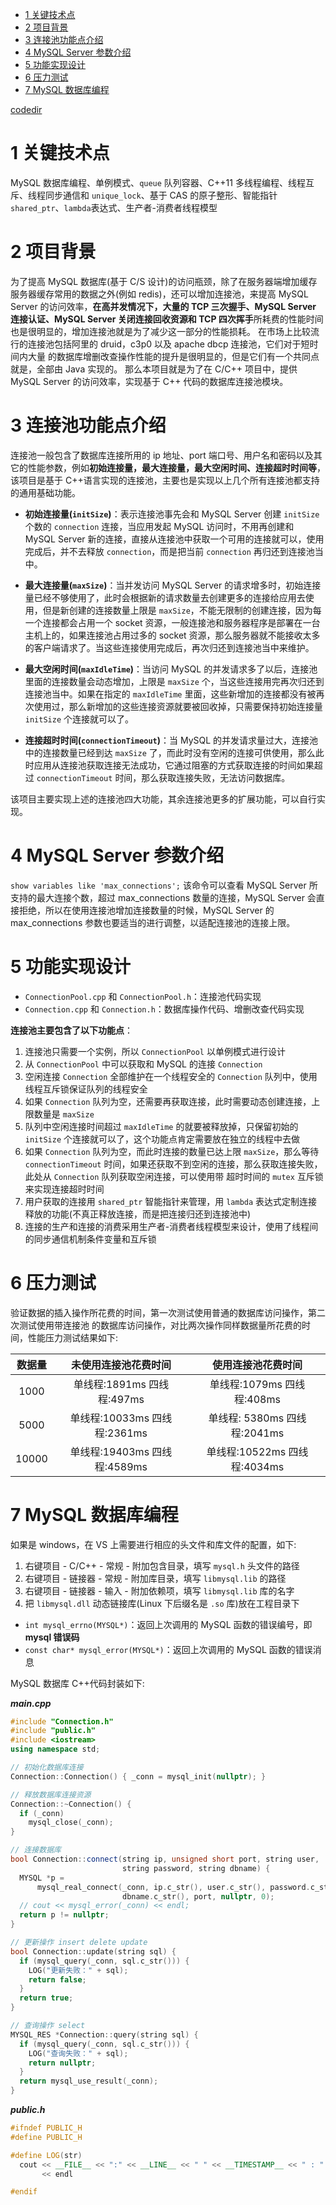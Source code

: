- [1 关键技术点](#1-关键技术点)
- [2 项目背景](#2-项目背景)
- [3 连接池功能点介绍](#3-连接池功能点介绍)
- [4 MySQL Server 参数介绍](#4-mysql-server-参数介绍)
- [5 功能实现设计](#5-功能实现设计)
- [6 压力测试](#6-压力测试)
- [7 MySQL 数据库编程](#7-mysql-数据库编程)

[codedir](https://github.com/Corner430/study-notes/blob/main/cpp/数据库连接池)

# 1 关键技术点

MySQL 数据库编程、单例模式、`queue` 队列容器、C++11 多线程编程、线程互斥、线程同步通信和 `unique_lock`、基于 CAS 的原子整形、智能指针 `shared_ptr`、`lambda`表达式、生产者-消费者线程模型

# 2 项目背景

为了提高 MySQL 数据库(基于 C/S 设计)的访问瓶颈，除了在服务器端增加缓存服务器缓存常用的数据之外(例如 redis)，还可以增加连接池，来提高 MySQL Server 的访问效率，**在高并发情况下，大量的 TCP 三次握手、MySQL Server 连接认证、MySQL Server 关闭连接回收资源和 TCP 四次挥手**所耗费的性能时间也是很明显的，增加连接池就是为了减少这一部分的性能损耗。
在市场上比较流行的连接池包括阿里的 druid，c3p0 以及 apache dbcp 连接池，它们对于短时间内大量 的数据库增删改查操作性能的提升是很明显的，但是它们有一个共同点就是，全部由 Java 实现的。
那么本项目就是为了在 C/C++ 项目中，提供 MySQL Server 的访问效率，实现基于 C++ 代码的数据库连接池模块。

# 3 连接池功能点介绍

连接池一般包含了数据库连接所用的 ip 地址、port 端口号、用户名和密码以及其它的性能参数，例如**初始连接量，最大连接量，最大空闲时间、连接超时时间等**，该项目是基于 C++语言实现的连接池，主要也是实现以上几个所有连接池都支持的通用基础功能。

- **初始连接量(`initSize`)**：表示连接池事先会和 MySQL Server 创建 `initSize` 个数的 `connection` 连接，当应用发起 MySQL 访问时，不用再创建和 MySQL Server 新的连接，直接从连接池中获取一个可用的连接就可以，使用完成后，并不去释放 `connection`，而是把当前 `connection` 再归还到连接池当中。

- **最大连接量(`maxSize`)**：当并发访问 MySQL Server 的请求增多时，初始连接量已经不够使用了，此时会根据新的请求数量去创建更多的连接给应用去使用，但是新创建的连接数量上限是 `maxSize`，不能无限制的创建连接，因为每一个连接都会占用一个 socket 资源，一般连接池和服务器程序是部署在一台主机上的，如果连接池占用过多的 socket 资源，那么服务器就不能接收太多的客户端请求了。当这些连接使用完成后，再次归还到连接池当中来维护。

- **最大空闲时间(`maxIdleTime`)**：当访问 MySQL 的并发请求多了以后，连接池里面的连接数量会动态增加，上限是 `maxSize` 个，当这些连接用完再次归还到连接池当中。如果在指定的 `maxIdleTime` 里面，这些新增加的连接都没有被再次使用过，那么新增加的这些连接资源就要被回收掉，只需要保持初始连接量 `initSize` 个连接就可以了。

- **连接超时时间(`connectionTimeout`)**：当 MySQL 的并发请求量过大，连接池中的连接数量已经到达 `maxSize` 了，而此时没有空闲的连接可供使用，那么此时应用从连接池获取连接无法成功，它通过阻塞的方式获取连接的时间如果超过 `connectionTimeout` 时间，那么获取连接失败，无法访问数据库。

该项目主要实现上述的连接池四大功能，其余连接池更多的扩展功能，可以自行实现。

# 4 MySQL Server 参数介绍

`show variables like 'max_connections';` 该命令可以查看 MySQL Server 所支持的最大连接个数，超过 max_connections 数量的连接，MySQL Server 会直接拒绝，所以在使用连接池增加连接数量的时候，MySQL Server 的 max_connections 参数也要适当的进行调整，以适配连接池的连接上限。

# 5 功能实现设计

- `ConnectionPool.cpp` 和 `ConnectionPool.h`：连接池代码实现
- `Connection.cpp` 和 `Connection.h`：数据库操作代码、增删改查代码实现

**连接池主要包含了以下功能点**：

1. 连接池只需要一个实例，所以 `ConnectionPool` 以单例模式进行设计
2. 从 `ConnectionPool` 中可以获取和 MySQL 的连接 `Connection`
3. 空闲连接 `Connection` 全部维护在一个线程安全的 `Connection` 队列中，使用线程互斥锁保证队列的线程安全
4. 如果 `Connection` 队列为空，还需要再获取连接，此时需要动态创建连接，上限数量是 `maxSize`
5. 队列中空闲连接时间超过 `maxIdleTime` 的就要被释放掉，只保留初始的 `initSize` 个连接就可以了，这个功能点肯定需要放在独立的线程中去做
6. 如果 `Connection` 队列为空，而此时连接的数量已达上限 `maxSize`，那么等待 `connectionTimeout` 时间，如果还获取不到空闲的连接，那么获取连接失败，此处从 `Connection` 队列获取空闲连接，可以使用带 超时时间的 `mutex` 互斥锁来实现连接超时时间
7. 用户获取的连接用 `shared_ptr` 智能指针来管理，用 `lambda` 表达式定制连接释放的功能(不真正释放连接，而是把连接归还到连接池中)
8. 连接的生产和连接的消费采用生产者-消费者线程模型来设计，使用了线程间的同步通信机制条件变量和互斥锁

# 6 压力测试

验证数据的插入操作所花费的时间，第一次测试使用普通的数据库访问操作，第二次测试使用带连接池
的数据库访问操作，对比两次操作同样数据量所花费的时间，性能压力测试结果如下:

| 数据量 |     未使用连接池花费时间     |      使用连接池花费时间      |
| :----: | :--------------------------: | :--------------------------: |
|  1000  |  单线程:1891ms 四线程:497ms  |  单线程:1079ms 四线程:408ms  |
|  5000  | 单线程:10033ms 四线程:2361ms | 单线程: 5380ms 四线程:2041ms |
| 10000  | 单线程:19403ms 四线程:4589ms | 单线程:10522ms 四线程:4034ms |

# 7 MySQL 数据库编程

如果是 windows，在 VS 上需要进行相应的头文件和库文件的配置，如下:

1. 右键项目 - C/C++ - 常规 - 附加包含目录，填写 `mysql.h` 头文件的路径
2. 右键项目 - 链接器 - 常规 - 附加库目录，填写 `libmysql.lib` 的路径
3. 右键项目 - 链接器 - 输入 - 附加依赖项，填写 `libmysql.lib` 库的名字
4. 把 `libmysql.dll` 动态链接库(Linux 下后缀名是 `.so` 库)放在工程目录下

- `int mysql_errno(MYSQL*)`：返回上次调用的 MySQL 函数的错误编号，即 **mysql 错误码**
- `const char* mysql_error(MYSQL*)`：返回上次调用的 MySQL 函数的错误消息

MySQL 数据库 C++代码封装如下:

**_main.cpp_**

```cpp
#include "Connection.h"
#include "public.h"
#include <iostream>
using namespace std;

// 初始化数据库连接
Connection::Connection() { _conn = mysql_init(nullptr); }

// 释放数据库连接资源
Connection::~Connection() {
  if (_conn)
    mysql_close(_conn);
}

// 连接数据库
bool Connection::connect(string ip, unsigned short port, string user,
                         string password, string dbname) {
  MYSQL *p =
      mysql_real_connect(_conn, ip.c_str(), user.c_str(), password.c_str(),
                         dbname.c_str(), port, nullptr, 0);
  // cout << mysql_error(_conn) << endl;
  return p != nullptr;
}

// 更新操作 insert delete update
bool Connection::update(string sql) {
  if (mysql_query(_conn, sql.c_str())) {
    LOG("更新失败：" + sql);
    return false;
  }
  return true;
}

// 查询操作 select
MYSQL_RES *Connection::query(string sql) {
  if (mysql_query(_conn, sql.c_str())) {
    LOG("查询失败：" + sql);
    return nullptr;
  }
  return mysql_use_result(_conn);
}
```

**_public.h_**

```cpp
#ifndef PUBLIC_H
#define PUBLIC_H

#define LOG(str)                                                               \
  cout << __FILE__ << ":" << __LINE__ << " " << __TIMESTAMP__ << " : " << str  \
       << endl

#endif
```
